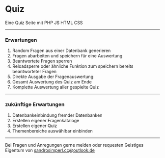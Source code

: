 # Quiz
Eine Quiz Seite mit PHP JS HTML CSS

---

### Erwartungen
  1. Random Fragen aus einer Datenbank generieren
  2. Fragen abarbeiten und speichern für eine Auswertung
  3. Beantwortete Fragen sperren
  4. Reloadsperre oder ähnliche Funktion zum speichern bereits beantworteter Fragen
  5. Direkte Ausgabe der Fragenauswertung
  6. Gesamt Auswertung des Quiz am Ende
  7. Komplette Auswertung aller gespielte Quiz
---
### zukünftige Erwartungen
  1. Datenbankeinbindung fremder Datenbanken
  2. Erstellen eigener Fragenkataloge
  3. Erstellen eigener Quiz
  4. Themenbereiche auswählbar einbinden

---

Bei Fragen und Anregungen gerne melden oder requesten
Geistiges Eigentum von sandrosimperl.cc@outlook.de